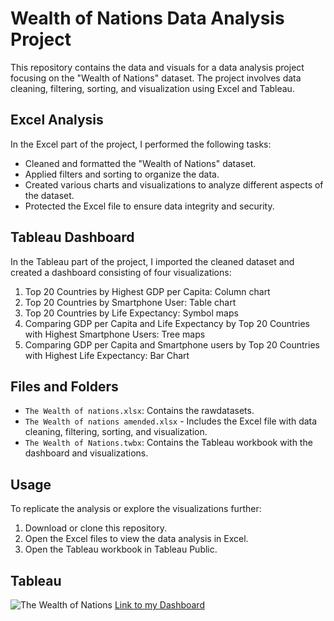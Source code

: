 # Wealth of Nations Data Analysis Project

This repository contains the data and visuals for a data analysis project focusing on the "Wealth of Nations" dataset. The project involves data cleaning, filtering, sorting, and visualization using Excel and Tableau.

## Excel Analysis

In the Excel part of the project, I performed the following tasks:

- Cleaned and formatted the "Wealth of Nations" dataset.
- Applied filters and sorting to organize the data.
- Created various charts and visualizations to analyze different aspects of the dataset.
- Protected the Excel file to ensure data integrity and security.

## Tableau Dashboard

In the Tableau part of the project, I imported the cleaned dataset and created a dashboard consisting of four visualizations:

1. Top 20 Countries by Highest GDP per Capita: Column chart
2. Top 20 Countries by Smartphone User: Table chart
3. Top 20 Countries by Life Expectancy: Symbol maps
4. Comparing GDP per Capita and Life Expectancy by Top 20 Countries with Highest Smartphone Users: Tree maps
5. Comparing GDP per Capita and Smartphone users by Top 20 Countries with Highest Life Expectancy: Bar Chart

## Files and Folders

- `The Wealth of nations.xlsx`: Contains the rawdatasets.
- `The Wealth of nations amended.xlsx` - Includes the Excel file with data cleaning, filtering, sorting, and visualization.
- `The Wealth of Nations.twbx`: Contains the Tableau workbook with the dashboard and visualizations.

## Usage

To replicate the analysis or explore the visualizations further:

1. Download or clone this repository.
2. Open the Excel files to view the data analysis in Excel.
3. Open the Tableau workbook in Tableau Public.

## Tableau
![The Wealth of Nations](https://github.com/Dhilan100/Excel-and-Tableau-project-using-Wealth-of-Nations-data-set/assets/168829846/2246b646-141b-4918-8e0b-417e4ea420ef)
[Link to my Dashboard](https://public.tableau.com/app/profile/dhilan.thiyagarajah7885/viz/TheWealthofNations_17115501650560/TheWealthofNations)
